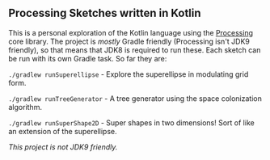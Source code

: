 ## Processing Sketches written in Kotlin

This is a personal exploration of the Kotlin language using the [Processing](https://www.processing.org) core library. The project is *mostly* Gradle friendly (Processing isn't JDK9 friendly), so that means that JDK8 is required to run these. Each sketch can be run with its own Gradle task. So far they are:

`./gradlew runSuperellipse` - Explore the superellipse in modulating grid form.

`./gradlew runTreeGenerator` - A tree generator using the space colonization algorithm.

`./gradlew runSuperShape2D` - Super shapes in two dimensions! Sort of like an extension of the superellipse.

*This project is not JDK9 friendly.*
